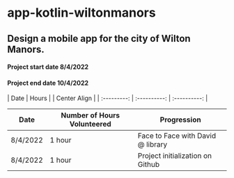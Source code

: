 # app-kotlin-wiltonmanors
## Design a mobile app for the city of Wilton Manors.



#### Project start date 8/4/2022

#### Project end date 10/4/2022 

| Date  | Hours |  | Center Align |
| :---------: | :----------: | :----------: |

| Date | Number of Hours Volunteered | Progression |
| --------------- | --------------- | --------------- |
| 8/4/2022 | 1 hour | Face to Face with David @ library |
| 8/4/2022 | 1 hour | Project initialization on Github |

